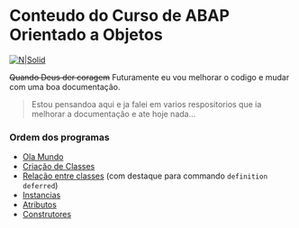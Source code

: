 # Conteudo do Curso de ABAP Orientado a Objetos #

[![N|Solid](https://wiki.scn.sap.com/wiki/download/attachments/1710/ABAP%20Development.png?version=1&modificationDate=1446673897000&api=v2)](https://www.sap.com/brazil/developer.html)

~~Quando Deus der coragem~~ Futuramente eu vou melhorar o codigo e mudar com uma boa documentação.

> Estou pensandoa aqui e ja falei em varios respositorios que ia melhorar a documentação e ate hoje nada...

### Ordem dos programas ###
- [Ola Mundo](https://github.com/edmilson-nascimento/ABAP-Orientado-Objetos-udemy-course/blob/master/ola_mundo.abap)
- [Criação de Classes](https://github.com/edmilson-nascimento/ABAP-Orientado-Objetos-udemy-course/blob/master/zprimeiro_prog_oo.abap)
- [Relação entre classes](https://github.com/edmilson-nascimento/ABAP-Orientado-Objetos-udemy-course/blob/master/zprimeiro_prog_oo_relacoes.abap) (com destaque para commando `definition deferred`)
- [Instancias](https://github.com/edmilson-nascimento/ABAP-Orientado-Objetos-udemy-course/blob/master/zinstancias_oo.abap)
- [Atributos](https://github.com/edmilson-nascimento/ABAP-Orientado-Objetos-udemy-course/blob/master/zatributos_oo.abap)
- [Construtores](https://github.com/edmilson-nascimento/ABAP-Orientado-Objetos-udemy-course/blob/master/zconstrutores_oo.abap)
